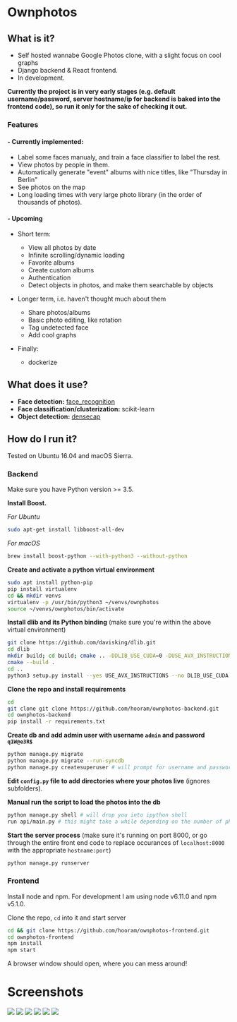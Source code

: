 # Ownphotos

## What is it?

- Self hosted wannabe Google Photos clone, with a slight focus on cool graphs
- Django backend & React frontend. 
- In development. 

**Currently the project is in very early stages (e.g. default username/password, server hostname/ip for backend is baked into the frontend code), so run it only for the sake of checking it out.**

### Features


#### - Currently implemented:
  
  - Label some faces manualy, and train a face classifier to label the rest.
  - View photos by people in them.
  - Automatically generate "event" albums with nice titles, like "Thursday in Berlin"
  - See photos on the map
  - Long loading times with very large photo library (in the order of thousands of photos).

#### - Upcoming

  - Short term:
    - View all photos by date
    - Infinite scrolling/dynamic loading
    - Favorite albums
    - Create custom albums
    - Authentication
    - Detect objects in photos, and make them searchable by objects

  - Longer term, i.e. haven't thought much about them
    - Share photos/albums
    - Basic photo editing, like rotation
    - Tag undetected face
    - Add cool graphs

  - Finally:
    - dockerize

## What does it use?

- **Face detection:** [face_recognition](https://github.com/ageitgey/face_recognition) 
- **Face classification/clusterization:** scikit-learn
- **Object detection:** [densecap](https://github.com/jcjohnson/densecap)


## How do I run it?

Tested on Ubuntu 16.04 and macOS Sierra.

### Backend


Make sure you have Python version >= 3.5. 

**Install Boost.**

*For Ubuntu*
```bash
sudo apt-get install libboost-all-dev
```

*For macOS*
```bash
brew install boost-python --with-python3 --without-python
```

**Create and activate a python virtual environment**


```bash
sudo apt install python-pip
pip install virtualenv
cd && mkdir venvs
virtualenv -p /usr/bin/python3 ~/venvs/ownphotos 
source ~/venvs/ownphotos/bin/activate
```

**Install dlib and its Python binding** (make sure you're within the above virtual environment)


```bash
git clone https://github.com/davisking/dlib.git
cd dlib
mkdir build; cd build; cmake .. -DDLIB_USE_CUDA=0 -DUSE_AVX_INSTRUCTIONS=1;
cmake --build .
cd ..
python3 setup.py install --yes USE_AVX_INSTRUCTIONS --no DLIB_USE_CUDA
```

**Clone the repo and install requirements**

```bash
cd
git clone git clone https://github.com/hooram/ownphotos-backend.git
cd ownphotos-backend
pip install -r requirements.txt
```

**Create db and add admin user with username `admin` and password `q1W@e3R$`**

```bash
python manage.py migrate
python manage.py migrate --run-syncdb
python manage.py createsuperuser # will prompt for username and password. use admin/password
```

**Edit `config.py` file to add directories where your photos live** (ignores subfolders).

**Manual run the script to load the photos into the db**

```bash
python manage.py shell # will drop you into ipython shell
run api/main.py # this might take a while depending on the number of photos
```

**Start the server process** (make sure it's running on port 8000, or go through the entire front end code to replace occurances of `localhost:8000` with the appropriate `hostname:port`)

```bash
python manage.py runserver
```


### Frontend

Install node and npm. For development I am using node v6.11.0 and npm v5.1.0.

Clone the repo, `cd` into it and start server

```bash
cd && git clone https://github.com/hooram/ownphotos-frontend.git
cd ownphotos-frontend
npm install
npm start
```

A browser window should open, where you can mess around!

# Screenshots

![](/screenshots/face-dashboard.png)
![](/screenshots/people-dashboard.png)
![](/screenshots/album-events.png)
![](/screenshots/album-event-gallery.png)
![](/screenshots/album-people.png)
![](/screenshots/album-people-gallery.png)
